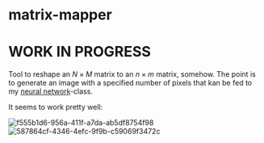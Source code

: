 # matrix-mapper

# WORK IN PROGRESS #
Tool to reshape an $N\times M$ matrix to an $n\times m$ matrix, somehow. The point is to generate an image with a specified number of pixels that kan be fed to my [neural network](https://github.com/magnushelliesen/neural-network)-class.

It seems to work pretty well:

![f555b1d6-956a-411f-a7da-ab5df8754f98](https://github.com/magnushelliesen/matrix-mapper/assets/104299371/e451f696-f835-4cf7-8c21-b5c096b9e917)
![587864cf-4346-4efc-9f9b-c59069f3472c](https://github.com/magnushelliesen/matrix-mapper/assets/104299371/ed6e8e8c-467e-4e9e-8246-c615a55b29a7)
